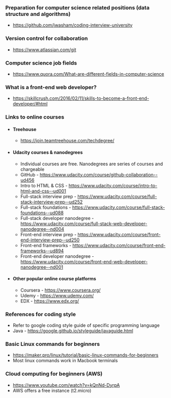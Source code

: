 ### Preparation for computer science related positions (data structure and algorithms)
- https://github.com/jwasham/coding-interview-university

### Version control for collaboration
- https://www.atlassian.com/git


### Computer science job fields
- https://www.quora.com/What-are-different-fields-in-computer-science

### What is a front-end web developer?
- https://skillcrush.com/2016/02/11/skills-to-become-a-front-end-developer/#html


### Links to online courses

- #### Treehouse
    - https://join.teamtreehouse.com/techdegree/
- #### Udacity courses & nanodegrees
    - Individual courses are free. Nanodegrees are series of courses and chargeable
    - GitHub - https://www.udacity.com/course/github-collaboration--ud456
    - Intro to HTML & CSS - https://www.udacity.com/course/intro-to-html-and-css--ud001
    - Full-stack interview prep - https://www.udacity.com/course/full-stack-interview-prep--ud252
    - Full-stack foundations - https://www.udacity.com/course/full-stack-foundations--ud088
    - Full-stack developer nanodegree - https://www.udacity.com/course/full-stack-web-developer-nanodegree--nd004
    - Front-end interview prep - https://www.udacity.com/course/front-end-interview-prep--ud250
    - Front-end frameworks - https://www.udacity.com/course/front-end-frameworks--ud894    
    - Front-end developer nanodegree - https://www.udacity.com/course/front-end-web-developer-nanodegree--nd001
 - #### Other popular online course platforms
    - Coursera - https://www.coursera.org/
    - Udemy - https://www.udemy.com/
    - EDX - https://www.edx.org/

### References for coding style
- Refer to google coding style guide of specific programming language
- Java - https://google.github.io/styleguide/javaguide.html

### Basic Linux commands for beginners
- https://maker.pro/linux/tutorial/basic-linux-commands-for-beginners
- Most linux commands work in Macbook terminals

### Cloud computing for beginners (AWS)
- https://www.youtube.com/watch?v=kQnNd-DyrpA
- AWS offers a free instance (t2.micro)

